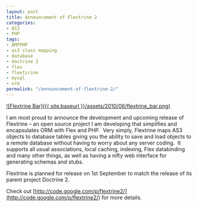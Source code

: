 ```yaml
---
layout: post
title: Announcement of Flextrine 2
categories:
- AS3
- PHP
tags:
- AMFPHP
- as3 class mapping
- database
- doctrine 2
- flex
- flextirine
- mysql
- orm
permalink: "/announcement-of-flextrine-2/"
---
```


[![Flextrine Bar]({{ site.baseurl }}/assets/2010/06/flextrine_bar.png)](http://www.keendevelopment.ch/wp-content/uploads/2010/06/flextrine_bar.png)

I am most proud to announce the development and upcoming release of Flextrine – an open source project I am developing that simplifies and encapsulates ORM with Flex and PHP.  Very simply, Flextrine maps AS3 objects to database tables giving you the ability to save and load objects to a remote database without having to worry about any server coding.  It supports all usual associations, local caching, indexing, Flex databinding and many other things, as well as having a nifty web interface for generating schemas and stubs.

Flextrine is planned for release on 1st September to match the release of its parent project Doctrine 2.

Check out [http://code.google.com/p/flextrine2/](http://code.google.com/p/flextrine2/) for more details.
